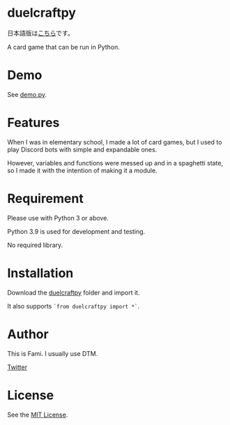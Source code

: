 # duelcraftpy

日本語版は[こちら](README.md)です。

A card game that can be run in Python.

# Demo
 
See [demo.py](demo.py).
 
# Features
 
When I was in elementary school, I made a lot of card games, but I used to play Discord bots with simple and expandable ones.

However, variables and functions were messed up and in a spaghetti state, so I made it with the intention of making it a module.
 
# Requirement
 
Please use with Python 3 or above.

Python 3.9 is used for development and testing.

No required library.
 
# Installation
 
Download the [duelcraftpy](duelcraftpy) folder and import it.

It also supports `` `from duelcraftpy import *` ``.

# Author
 
This is Fami. I usually use DTM.

[Twitter](https://twitter.com/__fami__)
 
# License

See the [MIT License](https://en.wikipedia.org/wiki/MIT_License).

